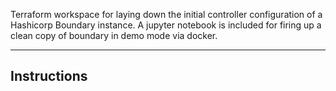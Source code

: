 Terraform workspace for laying down the initial controller configuration of a Hashicorp Boundary instance. A jupyter notebook is included for firing up a clean copy of boundary in demo mode via docker. 

---
Instructions
---

